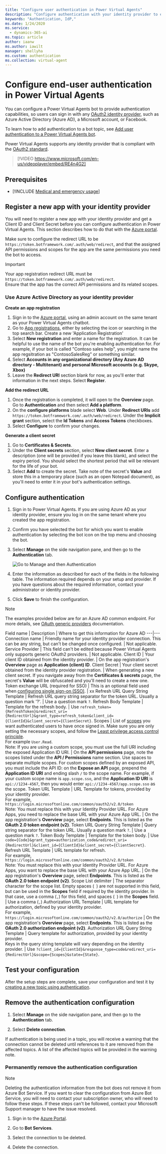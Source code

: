 ```yaml
---
title: "Configure user authentication in Power Virtual Agents"
description: "Configure authentication with your identity provider to enable users to sign in when having a bot conversation."
keywords: "Authentication, IdP,"
ms.date: 1/24/2020
ms.service:
  - dynamics-365-ai
ms.topic: article
author: iaanw
ms.author: iawilt
manager: shellyha
ms.custom: authentication
ms.collection: virtual-agent
---
```


# Configure end-user authentication in Power Virtual Agents

You can configure a Power Virtual Agents bot to provide authentication capabilities, so users can sign in with any [OAuth2 identity provider](/azure/active-directory/develop/v2-oauth2-auth-code-flow), such as Azure Active Directory (Azure AD), a Microsoft account, or Facebook. 

To learn how to add authentication to a bot topic, see [Add user authentication to a Power Virtual Agents bot](advanced-end-user-authentication.md).

Power Virtual Agents supports any identity provider that is compliant with the [OAuth2 standard](/azure/active-directory/develop/v2-oauth2-auth-code-flow).

> 
> [!VIDEO https://www.microsoft.com/en-us/videoplayer/embed/RE4n4G2]
>

## Prerequisites

- [!INCLUDE [Medical and emergency usage](includes/pva-usage-limitations.md)]


## Register a new app with your identity provider

You will need to register a new app with your identity provider and get a Client ID and Client Secret before you can configure authentication in Power Virtual Agents. This section describes how to do that with the [Azure portal](https://portal.azure.com).

Make sure to configure the redirect URL to be `https://token.botframework.com/.auth/web/redirect`, and that the assigned API permissions and scopes for the app are the same permissions you need the bot to access.

> [!IMPORTANT] 
> Your app registration redirect URL must be `https://token.botframework.com/.auth/web/redirect`.<br/>
> Ensure that the app has the correct API permissions and its related scopes.

### Use Azure Active Directory as your identity provider

**Create an app registration**

1. Sign in to the [Azure portal](https://portal.azure.com), using an admin account on the same tenant as your Power Virtual Agents chatbot.
1. Go to [App registrations](https://portal.azure.com/#blade/Microsoft_AAD_RegisteredApps/ApplicationsListBlade), either by selecting the icon or searching in the top search bar. Create a new 'Application Registration'
1. Select **New registration** and enter a name for the registration. It can be helpful to use the name of the bot you're enabling authentication for. For example, if your bot is called "Contoso sales help", you might name the app regsitration as "ContosoSalesReg" or something similar. 
1. Select **Accounts in any organizational directory (Any Azure AD directory - Multitenant) and personal Microsoft accounts (e.g. Skype, Xbox)** 
1. Leave the **Redirect URI** section blank for now, as you'll enter that information in the next steps. Select **Register**.

**Add the redirect URL**

1. Once the registration is completed, it will open to the **Overview** page. Go to **Authentication** and then select **Add a platform**.
1. On the **configure platforms** blade select **Web**. Under **Redirect URIs** add `https://token.botframework.com/.auth/web/redirect`. Under the **Implicit grant** section, select the **Id Tokens** and **Access Tokens** checkboxes.
1. Select **Configure** to confirm your changes.

**Generate a client secret**

1. Go to **Certificates & Secrets**.
2. Under the **Client secrets** section, select  **New client secret**. Enter a description (one will be provided if you leave this blank), and select the expiry period. You should select the shortest period that will be relevant for the life of your bot.
3. Select **Add** to create the secret. Take note of the secret's **Value** and store this in a temporary place (such as an open Notepad document), as you'll need to enter it in your bot's authentication settings.


## Configure authentication

1. Sign in to Power Virtual Agents. If you are using Azure AD as your identity provider, ensure you log in on the same tenant where you created the app registration.
1. Confirm you have selected the bot for which you want to enable authentication by selecting the bot icon on the top menu and choosing the bot. 
1. Select **Manage** on the side navigation pane, and then go to the **Authentication** tab.

   ![Go to Manage and then Authentication](media/auth-manage-sm.png)

2. Enter the information as described for each of the fields in the following table. The information required depends on your setup and provider. If you have questions about the required information, contact your administrator or identity provider.

3. Click **Save** to finish the configuration.

> [!NOTE]
> The examples provided below are for an Azure AD common endpoint. For more details, see [OAuth generic providers](/azure/bot-service/bot-builder-concept-identity-providers?view=azure-bot-service-4.0&tabs=adv1%2Cga2) documentation.

Field name | Description | Where to get this information for Azure AD
---|---
Connection name | Friendly name for your identity provider connection. This can be any string, but can't be changed once configured. | Not applicable.
Service Provider | This field can't be edited because Power Virtual Agents only supports generic OAuth2 providers. | Not applicable.
Client ID | Your client ID obtained from the identity provider. | On the app registration's **Overview** page as **Application (client) ID**.
Client Secret | Your client secret obtained from the identity provider registration. | When generating a new client secret. If you navigate away from the **Certificates & secrets** page, the secret's **Value** will be obfuscated and you'll need to create a new one. 
Token exchange URL (required for SSO) | This is an optional field used when [configuring single sign-on (SSO)](configure-sso.md). | xx
Refresh URL Query String Template | Refresh URL query string separator for the token URL. Usually a question mark '?'. | Use a question mark `?`.
Refresh Body Template | Template for the refresh body.  | Use `refresh_token={RefreshToken}&redirect_uri={RedirectUrl}&grant_type=refresh_token&client_id={ClientId}&client_secret={ClientSecret}`.
Scopes | List of [scopes](/azure/active-directory/develop/developer-glossary#scopes) you want authenticated users to have once signed in. Make sure you are only setting the necessary scopes, and follow the [Least privilege access control principle](/windows-server/identity/ad-ds/plan/security-best-practices/implementing-least-privilege-administrative-models).<br/>For example `User.Read`. <br/>Note: If you are using a custom scope, you must use the full URI including the exposed Application ID URI. | On the **API permissions** page, note the scopes listed under the **API / Permissions** name section. Use spaces to separate multiple scopes. For custom scopes defined by an exposed API, you must include the API ID: on the **Expose an API** page, prepend the **Application ID URI** and ending slash `/` to the scope name. For example, if your custom scope name is `app.scope.sso`, and the **Application ID URI** is `api://1234-4567`, then you would enter `api://1234-4567/app.scope.sso` as the scope. 
Token URL Template | URL Template for tokens, provided by your identity provider. <br />For example, `https://login.microsoftonline.com/common/oauth2/v2.0/token` <br />Note: You must replace this with your Identity Provider URL. For Azure Apps, you need to replace the base URL with your Azure App URL. | On the app registration's **Overview** page, select **Endpoints**. This is listed as the **OAuth 2.0 token endpoint (v2)**.
Token URL Query String Template | Query string separator for the token URL. Usually a question mark `?`. | Use a question mark `?`.
Token Body Template | Template for the token body. | Use `code={Code}&grant_type=authorization_code&redirect_uri={RedirectUrl}&client_id={ClientId}&client_secret={ClientSecret}`.
Refresh URL Template | URL template for refresh. <br />For example, `https://login.microsoftonline.com/common/oauth2/v2.0/token` <br />Note: You must replace this with your Identity Provider URL. For Azure Apps, you want to replace the base URL with your Azure App URL. | On the app registration's **Overview** page, select **Endpoints**. This is listed as the **OAuth 2.0 token endpoint (v2)**.
Scope List delimiter | The separator character for the scope list. Empty spaces (` `) are not supported in this field, but can be used in the **Scopes** field if required by the identity provider. In that case, use a comma (`,`) for this field, and spaces (` `) in the **Scopes** field. | Use a comma (`,`)
Authorization URL Template | URL template for authorization, defined by your identity provider. <br />For example, `https://login.microsoftonline.com/common/oauth2/v2.0/authorize` | On the app registration's **Overview** page, select **Endpoints**. This is listed as the **OAuth 2.0 authorization endpoint (v2)**.
Authorization URL Query String Template | Query template for authorization, provided by your identity provider. <br />Keys in the query string template will vary depending on the identity provider. | Use `?client_id={ClientId}&response_type=code&redirect_uri={RedirectUrl}&scope={Scopes}&state={State}`.



## Test your configuration

After the setup steps are complete, save your configuration and test it by [creating a new topic using authentication](advanced-end-user-authentication.md).


## Remove the authentication configuration

1. Select **Manage** on the side navigation pane, and then go to the **Authentication** tab.

2. Select **Delete connection**.

If authentication is being used in a topic, you will receive a warning that the connection cannot be deleted until references to it are removed from the affected topics. A list of the affected topics will be provided in the warning note.

### Permanently remove the authentication configuration

> [!Note]
> Deleting the authentication information from the bot does not remove it from Azure Bot Service. If you want to clear the configuration from Azure Bot Service, you will need to contact your subscription owner, who will need to follow these steps. If these steps can't be followed, contact your Microsoft Support manager to have the issue resolved.

1. Sign in to the [Azure Portal](https://portal.azure.com).

1. Go to **Bot Services**.

1. Select the connection to be deleted.

1. Delete the connection.

